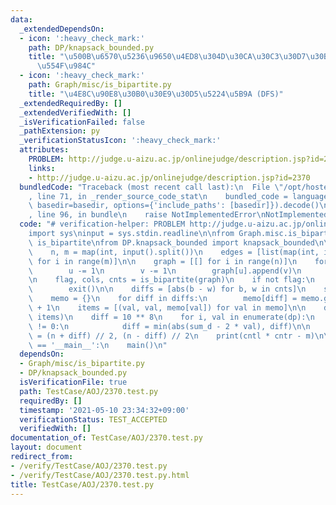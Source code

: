 ```yaml
---
data:
  _extendedDependsOn:
  - icon: ':heavy_check_mark:'
    path: DP/knapsack_bounded.py
    title: "\u500B\u6570\u5236\u9650\u4ED8\u304D\u30CA\u30C3\u30D7\u30B5\u30C3\u30AF\
      \u554F\u984C"
  - icon: ':heavy_check_mark:'
    path: Graph/misc/is_bipartite.py
    title: "\u4E8C\u90E8\u30B0\u30E9\u30D5\u5224\u5B9A (DFS)"
  _extendedRequiredBy: []
  _extendedVerifiedWith: []
  _isVerificationFailed: false
  _pathExtension: py
  _verificationStatusIcon: ':heavy_check_mark:'
  attributes:
    PROBLEM: http://judge.u-aizu.ac.jp/onlinejudge/description.jsp?id=2370
    links:
    - http://judge.u-aizu.ac.jp/onlinejudge/description.jsp?id=2370
  bundledCode: "Traceback (most recent call last):\n  File \"/opt/hostedtoolcache/Python/3.10.5/x64/lib/python3.10/site-packages/onlinejudge_verify/documentation/build.py\"\
    , line 71, in _render_source_code_stat\n    bundled_code = language.bundle(stat.path,\
    \ basedir=basedir, options={'include_paths': [basedir]}).decode()\n  File \"/opt/hostedtoolcache/Python/3.10.5/x64/lib/python3.10/site-packages/onlinejudge_verify/languages/python.py\"\
    , line 96, in bundle\n    raise NotImplementedError\nNotImplementedError\n"
  code: "# verification-helper: PROBLEM http://judge.u-aizu.ac.jp/onlinejudge/description.jsp?id=2370\n\
    import sys\ninput = sys.stdin.readline\n\nfrom Graph.misc.is_bipartite import\
    \ is_bipartite\nfrom DP.knapsack_bounded import knapsack_bounded\n\n\ndef main():\n\
    \    n, m = map(int, input().split())\n    edges = [list(map(int, input().split()))\
    \ for i in range(m)]\n\n    graph = [[] for i in range(n)]\n    for u, v in edges:\n\
    \        u -= 1\n        v -= 1\n        graph[u].append(v)\n        graph[v].append(u)\n\
    \n    flag, cols, cnts = is_bipartite(graph)\n    if not flag:\n        print(-1)\n\
    \        exit()\n\n    diffs = [abs(b - w) for b, w in cnts]\n    sum_d = sum(diffs)\n\
    \    memo = {}\n    for diff in diffs:\n        memo[diff] = memo.get(diff, 0)\
    \ + 1\n    items = [(val, val, memo[val]) for val in memo]\n\n    dp = knapsack_bounded(sum_d,\
    \ items)\n    diff = 10 ** 8\n    for i, val in enumerate(dp):\n        if val\
    \ != 0:\n            diff = min(abs(sum_d - 2 * val), diff)\n\n    cntl, cntr\
    \ = (n + diff) // 2, (n - diff) // 2\n    print(cntl * cntr - m)\n\n\nif __name__\
    \ == '__main__':\n    main()\n"
  dependsOn:
  - Graph/misc/is_bipartite.py
  - DP/knapsack_bounded.py
  isVerificationFile: true
  path: TestCase/AOJ/2370.test.py
  requiredBy: []
  timestamp: '2021-05-10 23:34:32+09:00'
  verificationStatus: TEST_ACCEPTED
  verifiedWith: []
documentation_of: TestCase/AOJ/2370.test.py
layout: document
redirect_from:
- /verify/TestCase/AOJ/2370.test.py
- /verify/TestCase/AOJ/2370.test.py.html
title: TestCase/AOJ/2370.test.py
---
```

